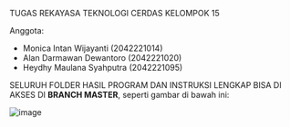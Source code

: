 TUGAS REKAYASA TEKNOLOGI CERDAS KELOMPOK 15

Anggota:
- Monica Intan Wijayanti (2042221014)
- Alan Darmawan Dewantoro (2042221020)
- Heydhy Maulana Syahputra (2042221095)

SELURUH FOLDER HASIL PROGRAM DAN INSTRUKSI LENGKAP BISA DI AKSES DI **BRANCH MASTER**, seperti gambar di bawah ini:

![image](https://github.com/user-attachments/assets/4ca60902-e543-4d32-a113-aad5acc07ce9)

